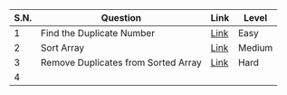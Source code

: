 



| S.N. | Question                   | Link                                                                                                      | Level  |
|------|-------------------------   |-----------------------------------------------------------------------------------------------------------|--------|
| 1    | Find the Duplicate Number  | [Link](https://leetcode.com](https://leetcode.com/problems/find-the-duplicate-number/description/))      | Easy   |
| 2    | Sort Array                 | [Link](https://leetcode.com](https://leetcode.com/problems/sort-colors/description/))                    | Medium |
| 3    | Remove Duplicates from Sorted Array| [Link](https://leetcode.com](https://leetcode.com/problems/remove-duplicates-from-sorted-array/description/))        | Hard   |
| 4    |
